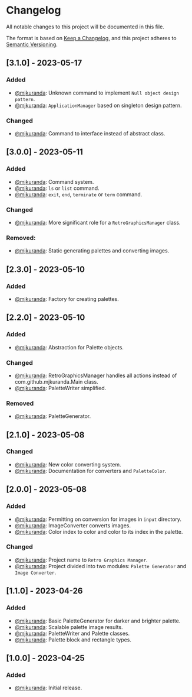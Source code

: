 # Changelog

All notable changes to this project will be documented in this file.

The format is based on [Keep a Changelog](https://keepachangelog.com/en/1.0.0/),
and this project adheres to [Semantic Versioning](https://semver.org/spec/v2.0.0.html).

## [3.1.0] - 2023-05-17
### Added
- [@mjkuranda](https://github.com/mjkuranda): Unknown command to implement `Null object design pattern`.
- [@mjkuranda](https://github.com/mjkuranda): `ApplicationManager` based on singleton design pattern.

### Changed
- [@mjkuranda](https://github.com/mjkuranda): Command to interface instead of abstract class.

## [3.0.0] - 2023-05-11
### Added
- [@mjkuranda](https://github.com/mjkuranda): Command system.
- [@mjkuranda](https://github.com/mjkuranda): `ls` or `list` command.
- [@mjkuranda](https://github.com/mjkuranda): `exit`, `end`, `terminate` or `term` command.

### Changed
- [@mjkuranda](https://github.com/mjkuranda): More significant role for a `RetroGraphicsManager` class.

### Removed:
- [@mjkuranda](https://github.com/mjkuranda): Static generating palettes and converting images.

## [2.3.0] - 2023-05-10
### Added
- [@mjkuranda](https://github.com/mjkuranda): Factory for creating palettes.

## [2.2.0] - 2023-05-10
### Added
- [@mjkuranda](https://github.com/mjkuranda): Abstraction for Palette objects.

### Changed
- [@mjkuranda](https://github.com/mjkuranda): RetroGraphicsManager handles all actions instead of com.github.mjkuranda.Main class.
- [@mjkuranda](https://github.com/mjkuranda): PaletteWriter simplified.

### Removed
- [@mjkuranda](https://github.com/mjkuranda): PaletteGenerator.

## [2.1.0] - 2023-05-08
### Changed
- [@mjkuranda](https://github.com/mjkuranda): New color converting system.
- [@mjkuranda](https://github.com/mjkuranda): Documentation for converters and `PaletteColor`.

## [2.0.0] - 2023-05-08
### Added
- [@mjkuranda](https://github.com/mjkuranda): Permitting on conversion for images in `input` directory.
- [@mjkuranda](https://github.com/mjkuranda): ImageConverter converts images.
- [@mjkuranda](https://github.com/mjkuranda): Color index to color and color to its index in the palette.

### Changed
- [@mjkuranda](https://github.com/mjkuranda): Project name to `Retro Graphics Manager`.
- [@mjkuranda](https://github.com/mjkuranda): Project divided into two modules: `Palette Generator` and `Image Converter`.

## [1.1.0] - 2023-04-26
### Added
- [@mjkuranda](https://github.com/mjkuranda): Basic PaletteGenerator for darker and brighter palette.
- [@mjkuranda](https://github.com/mjkuranda): Scalable palette image results.
- [@mjkuranda](https://github.com/mjkuranda): PaletteWriter and Palette classes.
- [@mjkuranda](https://github.com/mjkuranda): Palette block and rectangle types.

## [1.0.0] - 2023-04-25
### Added
- [@mjkuranda](https://github.com/mjkuranda): Initial release.